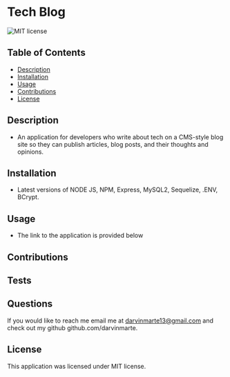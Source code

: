 # Tech Blog 

![MIT license](https://img.shields.io/badge/license-MIT-blue)

## Table of Contents

- [Description](#description)
- [Installation](#installation)
- [Usage](#usage)
- [Contributions](#contributions)
- [License](#license)

## Description

- An application for developers who write about tech on a CMS-style blog site
so they can publish articles, blog posts, and their thoughts and opinions.


## Installation

- Latest versions of NODE JS, NPM, Express, MySQL2, Sequelize, .ENV, BCrypt. 

## Usage

- The link to the application is provided below


## Contributions

## Tests

## Questions

If you would like to reach me email me at darvinmarte13@gmail.com and check out my github github.com/darvinmarte.

## License

 This application was licensed under MIT license.